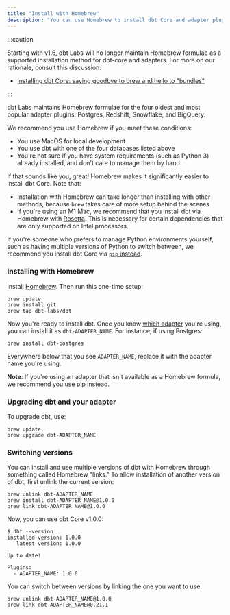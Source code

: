 ```yaml
---
title: "Install with Homebrew"
description: "You can use Homebrew to install dbt Core and adapter plugins from the command line."
---
```


:::caution

Starting with v1.6, dbt Labs will no longer maintain Homebrew formulae as a supported installation method for dbt-core and adapters. For more on our rationale, consult this discussion:
- [Installing dbt Core: saying goodbye to brew and hello to "bundles"](https://github.com/dbt-labs/dbt-core/discussions/8277)

:::

dbt Labs maintains Homebrew formulae for the four oldest and most popular adapter plugins: Postgres, Redshift, Snowflake, and BigQuery.

We recommend you use Homebrew if you meet these conditions:

- You use MacOS for local development
- You use dbt with one of the four databases listed above
- You're not sure if you have system requirements (such as Python 3) already installed, and don't care to manage them by hand

If that sounds like you, great! Homebrew makes it significantly easier to install dbt Core. Note that:

- Installation with Homebrew can take longer than installing with other methods, because `brew` takes care of more setup behind the scenes
- If you're using an M1 Mac, we recommend that you install dbt via Homebrew with [Rosetta](https://support.apple.com/en-us/HT211861). This is necessary for certain dependencies that are only supported on Intel processors.

If you're someone who prefers to manage Python environments yourself, such as having multiple versions of Python to switch between, we recommend you install dbt Core via [`pip` instead](/docs/core/pip-install).

### Installing with Homebrew

Install [Homebrew](http://brew.sh/). Then run this one-time setup:

```shell
brew update
brew install git
brew tap dbt-labs/dbt
```

Now you're ready to install dbt. Once you know [which adapter](/docs/supported-data-platforms) you're using, you can install it as `dbt-ADAPTER_NAME`. For instance, if using Postgres:

```shell
brew install dbt-postgres
```

Everywhere below that you see `ADAPTER_NAME`, replace it with the adapter name you're using.

**Note**: If you're using an adapter that isn't available as a Homebrew formula, we recommend you use [pip](/docs/core/pip-install) instead.

### Upgrading dbt and your adapter

To upgrade dbt, use:

```shell
brew update
brew upgrade dbt-ADAPTER_NAME
```

### Switching versions

You can install and use multiple versions of dbt with Homebrew through something called Homebrew "links." To allow installation of another version of dbt, first unlink the current version:

```shell
brew unlink dbt-ADAPTER_NAME
brew install dbt-ADAPTER_NAME@1.0.0
brew link dbt-ADAPTER_NAME@1.0.0
```

Now, you can use dbt Core v1.0.0:

```shell
$ dbt --version
installed version: 1.0.0
   latest version: 1.0.0

Up to date!

Plugins:
  - ADAPTER_NAME: 1.0.0
```

You can switch between versions by linking the one you want to use:

```shell
brew unlink dbt-ADAPTER_NAME@1.0.0
brew link dbt-ADAPTER_NAME@0.21.1
```
